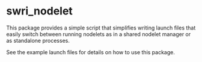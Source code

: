 # swri_nodelet

This package provides a simple script that simplifies writing launch
files that easily switch between running nodelets as in a shared
nodelet manager or as standalone processes.  

See the example launch files for details on how to use this package.